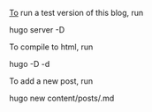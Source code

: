 [To](To) run a test version of this blog, run

hugo server -D

To compile to html, run 

hugo -D -d <directory>

To add a new post, run 

hugo new content/posts/<name>.md
